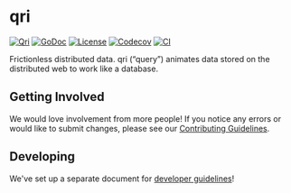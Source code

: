 # qri

[![Qri](https://img.shields.io/badge/made%20by-qri-magenta.svg?style=flat-square)](https://qri.io)
[![GoDoc](https://godoc.org/github.com/qri-io/qri?status.svg)](http://godoc.org/github.com/qri-io/qri)
[![License](https://img.shields.io/github/license/qri-io/qri.svg?style=flat-square)](./LICENSE)
[![Codecov](https://img.shields.io/codecov/c/github/qri-io/qri.svg?style=flat-square)](https://codecov.io/gh/qri-io/qri)
[![CI](https://img.shields.io/circleci/project/github/qri-io/qri.svg?style=flat-square)](https://circleci.com/gh/qri-io/qri)

Frictionless distributed data.
qri (“query”) animates data stored on the distributed web to work like a database.

## Getting Involved

We would love involvement from more people! If you notice any errors or would
like to submit changes, please see our
[Contributing Guidelines](./.github/CONTRIBUTING.md).

## Developing

We've set up a separate document for [developer guidelines](https://github.com/qri-io/qri/blob/master/DEVELOPERS.md)!
